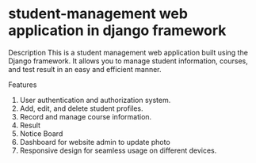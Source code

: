 # student-management web application in django framework


Description
This is a student management web application built using the Django framework. It allows you to manage student information, courses, and test result in an easy and efficient manner.

Features
1. User authentication and authorization system.
2. Add, edit, and delete student profiles.
3. Record and manage course information.
4. Result
5. Notice Board
6. Dashboard for website admin to update photo
7. Responsive design for seamless usage on different devices.
 
